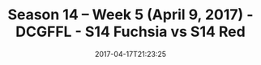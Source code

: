 ---
title: Season 14 – Week 5 (April 9, 2017) - DCGFFL - S14 Fuchsia vs S14 Red
teams-score:
- team: _teams/s14-fuchsia.md
  score: 25
- team: _teams/s14-red.md
  score: 34
mvp: Cody, BB
game-ball: Jens, Demetrian
season: 14
week: 4
date: '2017-04-17T21:23:25'
pageid: season-14-week-4-april-2-2017-2-5096-vs-5103
---
